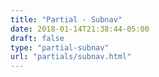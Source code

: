 ```yaml
---
title: "Partial - Subnav"
date: 2018-01-14T21:38:44-05:00
draft: false
type: "partial-subnav"
url: "partials/subnav.html"
---
```


